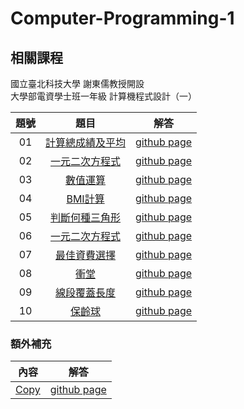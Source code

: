 # Computer-Programming-1

## 相關課程
國立臺北科技大學 謝東儒教授開設  
大學部電資學士班一年級 計算機程式設計（一）

題號 | 題目 | 解答 |
|:--------:|:-------:|:--------:|
| 01 | [計算總成績及平均](/01/README.md) | [github page](/01) |
| 02 | [一元二次方程式](/02/README.md) | [github page](/02) |
| 03 | [數值運算](/03/README.md) | [github page](/03) |
| 04 | [BMI計算](/04/README.md) | [github page](/04) |
| 05 | [判斷何種三角形](/05/README.md) | [github page](/05) |
| 06 | [一元二次方程式](/06/README.md) | [github page](/06) |
| 07 | [最佳資費選擇](/07/README.md) | [github page](/07) |
| 08 | [衝堂](/08/README.md) | [github page](/08) |
| 09 | [線段覆蓋長度](/09/README.md) | [github page](/09) |
| 10 | [保齡球](/10/README.md) | [github page](/10) |

### 額外補充
內容 | 解答 |
|:--------:|:-------:|
| [Copy](/copy/README.md) | [github page](/copy)
